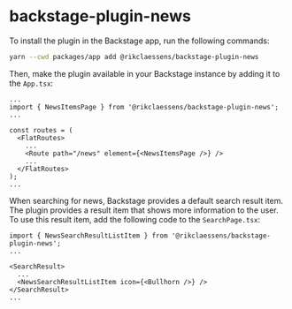 # backstage-plugin-news

To install the plugin in the Backstage app, run the following commands:

```bash
yarn --cwd packages/app add @rikclaessens/backstage-plugin-news
```

Then, make the plugin available in your Backstage instance by adding it to the `App.tsx`:

```tsx
...
import { NewsItemsPage } from '@rikclaessens/backstage-plugin-news';
...

const routes = (
  <FlatRoutes>
    ...
    <Route path="/news" element={<NewsItemsPage />} />
    ...
  </FlatRoutes>
);
...
```

When searching for news, Backstage provides a default search result item. The plugin provides a result item that shows more information to the user. To use this result item, add the following code to the `SearchPage.tsx`:

```tsx
import { NewsSearchResultListItem } from '@rikclaessens/backstage-plugin-news';
...

<SearchResult>
  ...
  <NewsSearchResultListItem icon={<Bullhorn />} />
</SearchResult>
...
```